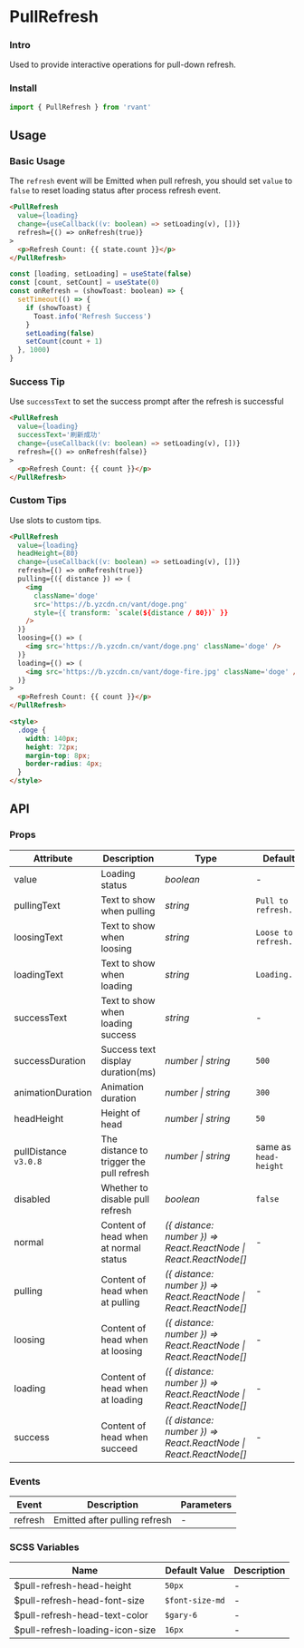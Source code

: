 # PullRefresh

### Intro

Used to provide interactive operations for pull-down refresh.

### Install

```js
import { PullRefresh } from 'rvant'
```

## Usage

### Basic Usage

The `refresh` event will be Emitted when pull refresh, you should set `value` to `false` to reset loading status after process refresh event.

```html
<PullRefresh
  value={loading}
  change={useCallback((v: boolean) => setLoading(v), [])}
  refresh={() => onRefresh(true)}
>
  <p>Refresh Count: {{ state.count }}</p>
</PullRefresh>
```

```js
const [loading, setLoading] = useState(false)
const [count, setCount] = useState(0)
const onRefresh = (showToast: boolean) => {
  setTimeout(() => {
    if (showToast) {
      Toast.info('Refresh Success')
    }
    setLoading(false)
    setCount(count + 1)
  }, 1000)
}
```

### Success Tip

Use `successText` to set the success prompt after the refresh is successful

```html
<PullRefresh
  value={loading}
  successText='刷新成功'
  change={useCallback((v: boolean) => setLoading(v), [])}
  refresh={() => onRefresh(false)}
>
  <p>Refresh Count: {{ count }}</p>
</PullRefresh>
```

### Custom Tips

Use slots to custom tips.

```html
<PullRefresh
  value={loading}
  headHeight={80}
  change={useCallback((v: boolean) => setLoading(v), [])}
  refresh={() => onRefresh(true)}
  pulling={({ distance }) => (
    <img
      className='doge'
      src='https://b.yzcdn.cn/vant/doge.png'
      style={{ transform: `scale(${distance / 80})` }}
    />
  )}
  loosing={() => (
    <img src='https://b.yzcdn.cn/vant/doge.png' className='doge' />
  )}
  loading={() => (
    <img src='https://b.yzcdn.cn/vant/doge-fire.jpg' className='doge' />
  )}
>
  <p>Refresh Count: {{ count }}</p>
</PullRefresh>

<style>
  .doge {
    width: 140px;
    height: 72px;
    margin-top: 8px;
    border-radius: 4px;
  }
</style>
```

## API

### Props

| Attribute             | Description                              | Type                                                             | Default               |
| --------------------- | ---------------------------------------- | ---------------------------------------------------------------- | --------------------- |
| value                 | Loading status                           | _boolean_                                                        | -                     |
| pullingText           | Text to show when pulling                | _string_                                                         | `Pull to refresh...`  |
| loosingText           | Text to show when loosing                | _string_                                                         | `Loose to refresh...` |
| loadingText           | Text to show when loading                | _string_                                                         | `Loading...`          |
| successText           | Text to show when loading success        | _string_                                                         | -                     |
| successDuration       | Success text display duration(ms)        | _number \| string_                                               | `500`                 |
| animationDuration     | Animation duration                       | _number \| string_                                               | `300`                 |
| headHeight            | Height of head                           | _number \| string_                                               | `50`                  |
| pullDistance `v3.0.8` | The distance to trigger the pull refresh | _number \| string_                                               | same as `head-height` |
| disabled              | Whether to disable pull refresh          | _boolean_                                                        | `false`               |
| normal                | Content of head when at normal status    | _({ distance: number }) => React.ReactNode \| React.ReactNode[]_ | -                     |
| pulling               | Content of head when at pulling          | _({ distance: number }) => React.ReactNode \| React.ReactNode[]_ | -                     |
| loosing               | Content of head when at loosing          | _({ distance: number }) => React.ReactNode \| React.ReactNode[]_ | -                     |
| loading               | Content of head when at loading          | _({ distance: number }) => React.ReactNode \| React.ReactNode[]_ | -                     |
| success               | Content of head when succeed             | _({ distance: number }) => React.ReactNode \| React.ReactNode[]_ | -                     |

### Events

| Event   | Description                   | Parameters |
| ------- | ----------------------------- | ---------- |
| refresh | Emitted after pulling refresh | -          |

### SCSS Variables

| Name                            | Default Value   | Description |
| ------------------------------- | --------------- | ----------- |
| $pull-refresh-head-height       | `50px`          | -           |
| $pull-refresh-head-font-size    | `$font-size-md` | -           |
| $pull-refresh-head-text-color   | `$gary-6`       | -           |
| $pull-refresh-loading-icon-size | `16px`          | -           |
